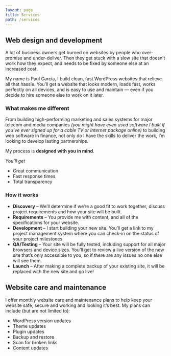 ```yaml
---
layout: page
title: Services
path: /services
---
```


## Web design and development

A lot of business owners get burned on websites by people who over-promise and under-deliver. Then they get stuck with a slow site that doesn’t work how they expect, and needs to be fixed by someone else at an increased cost.

My name is Paul Garcia, I build clean, fast WordPress websites that relieve all that hassle. You’ll get a website that looks modern, loads fast, works perfectly on all devices, and is easy to use and maintain — even if you decide to hire someone else to work on it later.

### What makes me different

From building high-performing marketing and sales systems for major telecom and media companies _(you might have even used software I built if you’ve ever signed up for a cable TV or Internet package online)_ to building web software in finance, not only do I have the skills to deliver the work, I’m looking to develop lasting partnerships.

My process is **designed with you in mind**.

_You’ll get_

- Great communication
- Fast response times
- Total transparency

### How it works

- **Discovery** – We’ll determine if we’re a good fit to work together, discuss project requirements and how your site will be built.
- **Requirements** – You provide me with content, and all of the specifications for your website.
- **Development** – I start building your new site. You’ll get a link to my project management system where you can check-in on the status of your project milestones
- **QA/Testing** – Your site will be fully tested, including support for all major browsers and device sizes. You’ll get to review a live version of the new site that’s only accessible to you, so if there are any issues no one else will see them.
- **Launch** – After making a complete backup of your existing site, it will be replaced with the new site and go live!

## Website care and maintenance

I offer monthly website care and maintenance plans to help keep your website safe, secure and working and looking it’s best. My plans can include (but are not limited to):

- WordPress version updates
- Theme updates
- Plugin updates
- Backup and restore
- Scan for broken links
- Content updates
